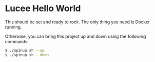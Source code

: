 # Lucee Hello World

This should be set and ready to rock. The only thing you need is Docker running.

Otherwise, you can bring this project up and down using the following commands:
```sh
$ ./spinup.sh --up
$ ./spinup.sh --down
```